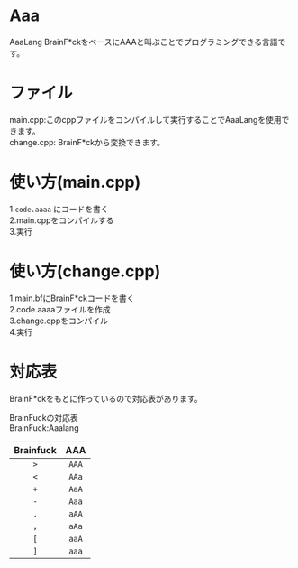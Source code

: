 # Aaa
AaaLang BrainF*ckをベースにAAAと叫ぶことでプログラミングできる言語です。  

# ファイル
main.cpp:このcppファイルをコンパイルして実行することでAaaLangを使用できます。  
change.cpp: BrainF*ckから変換できます。  

# 使い方(main.cpp)
1.`code.aaaa` にコードを書く  
2.main.cppをコンパイルする  
3.実行  

# 使い方(change.cpp)
1.main.bfにBrainF*ckコードを書く  
2.code.aaaaファイルを作成  
3.change.cppをコンパイル  
4.実行  

# 対応表
BrainF*ckをもとに作っているので対応表があります。  

BrainFuckの対応表  
BrainFuck:Aaalang  

|Brainfuck|AAA|
|:---:|:---:|
|`>`|`AAA`|
|`<`|`AAa`|
|`+`|`AaA`|
|`-`|`Aaa`|
|`.`|`aAA`|
|`,`|`aAa`|
|`[`|`aaA`|
|`]`|`aaa`|

